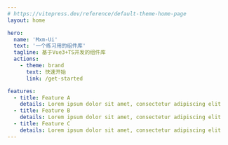 ```yaml
---
# https://vitepress.dev/reference/default-theme-home-page
layout: home

hero:
  name: 'Mxm-Ui'
  text: '一个练习用的组件库'
  tagline: 基于Vue3+TS开发的组件库
  actions:
    - theme: brand
      text: 快速开始
      link: /get-started

features:
  - title: Feature A
    details: Lorem ipsum dolor sit amet, consectetur adipiscing elit
  - title: Feature B
    details: Lorem ipsum dolor sit amet, consectetur adipiscing elit
  - title: Feature C
    details: Lorem ipsum dolor sit amet, consectetur adipiscing elit
---
```

